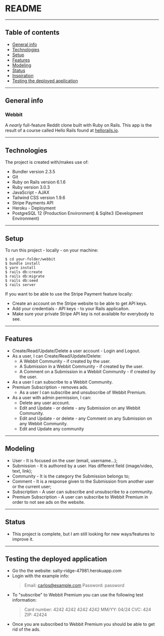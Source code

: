 # README
---
## Table of contents
* [General info](#general-info)
* [Technologies](#technologies)
* [Setup](#setup)
* [Features](#features)
* [Modeling](#modeling)
* [Status](#status)
* [Inspiration](#inspiration)
* [Testing the deployed application](#testing-the-deployed-application)
***
## General info
### Webbit
A _nearly_ full-feature Reddit clone built with Ruby on Rails.
This app is the result of a course called Hello Rails found at [hellorails.io](https://hellorails.io).
***
## Technologies
The project is created with/makes use of:
* Bundler version 2.3.5
* Git
* Ruby on Rails version 6.1.6
* Ruby version 3.0.3
* JavaScript - AJAX
* Tailwind CSS version 1.9.6
* Stripe Payments API
* Heroku - Deployment
* PostgreSQL 12 (Production Environment) & Sqlite3 (Development Environment)
---
## Setup
To run this project - locally - on your machine:
```
$ cd your-folder/webbit
$ bundle install
$ yarn install
$ rails db:create
$ rails db:migrate
$ rails db:seed
$ rails server
```
If you want to be able to use the Stripe Payment feature locally:
* Create an account on the Stripe website to be able to get API keys.
* Add your credentials - API keys - to your Rails applicaiton.
* Make sure your private Stripe API key is not available for everybody to see.
***
## Features
* Create/Read/Update/Delete a user account - Login and Logout.
* As a user, I can Create/Read/Update/Delete:
    * A Webbit Community - if created by the user.
    * A Submission in a Webbit Community - if created by the user.
    * A Comment on a Submission in a Webbit Community - if created by the user.
* As a user I can subscribe to a Webbit Community.
* Premium Subscription - removes ads.
    * As a user I can subscribe and unsubscribe of Webbit Premium.
* As a user with admin permission, I can:
    * Delete any user account.
    * Edit and Update - or delete - any Submission on any Webbit Community.
    * Edit and Update - or delete - any Comment on any Submission on any Webbit Community.
    * Edit and Update any community
---
## Modeling
* User - It is focused on the user (email, username...);
* Submission - It is authored by a user. Has different field (image/video, text, link);
* Community - It is the category the Submission belongs to;
* Comment - It is a response given to the Submission from another user or the current user;
* Subscription - A user can subscribe and unsubscribe to a community.
* Premium Subscription - A user can subscribe to Webbit Premium in order to not see ads on the website.
***
## Status
* This project is complete, but I am still looking for new ways/features to improve it.
***
## Testing the deployed application
* Go tho the website: salty-ridge-47981.herokuapp.com
* Login with the example info:
    > Email: carlos@example.com
    > Password: password
* To "subscribe" to Webbit Premium you can use the following test information:
    > Card number: 4242 4242 4242 4242
     MM/YY: 04/24
     CVC: 424
     ZIP: 42424
* Once you are subscribed to Webbit Premium you should be able to get rid of the ads.
